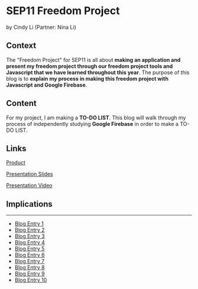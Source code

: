 # SEP11 Freedom Project
by Cindy Li (Partner: Nina Li)

## Context
The "Freedom Project" for SEP11 is all about **making an application and present my freedom project through our freedom project tools and Javascript that we have learned throughout this year**. The purpose of this blog is to **explain my process in making this freedom project with Javascript and Google Firebase**.

## Content
For my project, I am making a **TO-DO LIST**. This blog will walk through my process of independently studying **Google Firebase** in order to make a TO-DO LIST.

## Links

[Product](https://cindyl5697.github.io/SEP11-Cindy-Nina-FP/)

[Presentation Slides](https://docs.google.com/presentation/d/1Y7oXYCHGzULVal5NHQbJWpJFIezlNyaMvGYY4W0Cx1Q/edit?usp=sharing)

[Presentation Video](https://drive.google.com/file/d/1rPK3Cr8O7KryJJdF7C28gTWj6cvQ8wrz/view?usp=sharing)

## Implications

---

* [Blog Entry 1](entries/entry01.md)
* [Blog Entry 2](entries/entry02.md)
* [Blog Entry 3](entries/entry03.md)
* [Blog Entry 4](entries/entry04.md)
* [Blog Entry 5](entries/entry05.md)
* [Blog Entry 6](entries/entry06.md)
* [Blog Entry 7](entries/entry07.md)
* [Blog Entry 8](entries/entry08.md)
* [Blog Entry 9](entries/entry09.md)
* [Blog Entry 10](entries/entry10.md)
